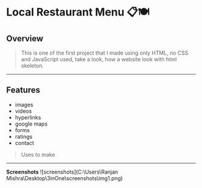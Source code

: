 <h1>Local Restaurant Menu 📋🍽️</h1>


## Overview
> This is one of the first project that I made using only HTML, no CSS and JavaScript used, take a look, how a website look with html skeleton.

---

## Features
- images
- videos
- hyperlinks
- google maps
- forms
- ratings
- contact
> Uses to make

---

**Screenshots**
![screenshots](C:\Users\Ranjan Mishra\Desktop\3inOne\screenshots\img1.png)
